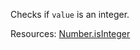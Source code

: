Checks if <code>value</code> is an integer.

Resources: [Number.isInteger](https://developer.mozilla.org/docs/Web/JavaScript/Reference/Global_Objects/Number/isInteger)

